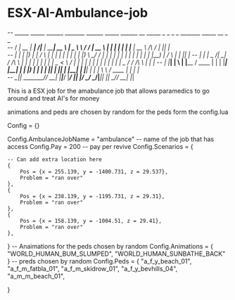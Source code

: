 # ESX-AI-Ambulance-job

--   _____ _____  ______       _______ ______ _____          ______     __        _____       _ _    _ _   _______ _____           __ _  _   
--   / ____|  __ \|  ____|   /\|__   __|  ____|  __ \        |  _ \ \   / /       |  __ \     | | |  | | | |__   __|  __ \     /\  /_ | || |  
--  | |    | |__) | |__     /  \  | |  | |__  | |  | |       | |_) \ \_/ /        | |  | |    | | |  | | |    | |  | |__) |   /  \  | | || |_ 
--  | |    |  _  /|  __|   / /\ \ | |  |  __| | |  | |       |  _ < \   /         | |  | |_   | | |  | | |    | |  |  _  /   / /\ \ | |__   _|
--  | |____| | \ \| |____ / ____ \| |  | |____| |__| |       | |_) | | |          | |__| | |__| | |__| | |____| |  | | \ \  / ____ \| |  | |  
--   \_____|_|  \_\______/_/    \_\_|  |______|_____/        |____/  |_|          |_____/ \____/ \____/|______|_|  |_|  \_\/_/    \_\_|  |_|  

This is a ESX job for the amabulance job that allows paramedics to go around and treat AI's for money
 
 animations and peds are chosen by random for the peds form the config.lua 
 
 Config = {}


Config.AmbulanceJobName = "ambulance" -- name of the job that has access
Config.Pay = 200 -- pay per revive
Config.Scenarios = {

    -- Can add extra location here 
    {
        Pos = {x = 255.139, y = -1400.731, z = 29.537},
        Problem = "ran over"
    },
    {
        Pos = {x = 238.139, y = -1195.731, z = 29.31},
        Problem = "ran over"
    },
    {
        Pos = {x = 158.139, y = -1004.51, z = 29.41},
        Problem = "ran over"
    },
    
   

}
-- Anaimations for the peds chosen by random
Config.Animations = {
    "WORLD_HUMAN_BUM_SLUMPED",
    "WORLD_HUMAN_SUNBATHE_BACK"
}
-- preds chosen by random
Config.Peds = {
    "a_f_y_beach_01",
    "a_f_m_fatbla_01",
    "a_f_m_skidrow_01",
    "a_f_y_bevhills_04",
    "a_m_m_beach_01",

}
